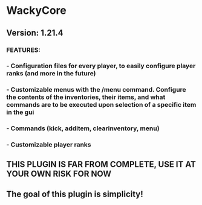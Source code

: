 # WackyCore
## Version: 1.21.4
### FEATURES:
### - Configuration files for every player, to easily configure player ranks (and more in the future)
### - Customizable menus with the /menu command. Configure the contents of the inventories, their items, and what commands are to be executed upon selection of a specific item in the gui
### - Commands (kick, additem, clearinventory, menu)
### - Customizable player ranks

## THIS PLUGIN IS FAR FROM COMPLETE, USE IT AT YOUR OWN RISK FOR NOW
## The goal of this plugin is simplicity!
